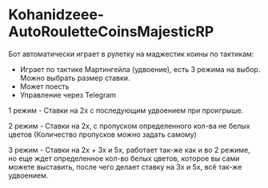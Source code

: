 # Kohanidzeee-AutoRouletteCoinsMajesticRP
Бот автоматически играет в рулетку на маджестик коины по тактикам:

- Играет по тактике Мартингейла (удвоение), есть 3 режима на выбор. Можно выбрать размер ставки.
- Может поесть
- Управление через Telegram

1 режим - Ставки на 2х с последующим удвоением при проигрыше. 

2 режим - Ставки на 2х, с пропуском определенного кол-ва не белых цветов (Количество пропусков можно задать самому)

3 режим - Ставки на 2х + 3x и 5x, работает так-же как и во 2 режиме, но еще ждет определенное кол-во белых цветов, которое вы сами можете выставить, после чего делает ставку на 3х и 5х, всё так-же удвоением.
